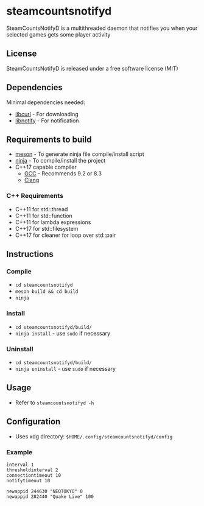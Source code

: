 # steamcountsnotifyd
SteamCountsNotifyD is a multithreaded daemon that notifies you when your selected games gets some player activity

## License
SteamCountsNotifyD is released under a free software license (MIT)

## Dependencies
Minimal dependencies needed:
* [libcurl](https://curl.haxx.se/libcurl/) - For downloading
* [libnotify](https://developer.gnome.org/libnotify/) - For notification

## Requirements to build
* [meson](https://mesonbuild.com/) - To generate ninja file compile/install script
* [ninja](https://ninja-build.org/) - To compile/install the project
* C++17 capable compiler
  * [GCC](https://gcc.gnu.org/) - Recommends 9.2 or 8.3
  * [Clang](https://clang.llvm.org/)
### C++ Requirements
* C++11 for std::thread
* C++11 for std::function
* C++11 for lambda expressions
* C++17 for std::filesystem
* C++17 for cleaner for loop over std::pair

## Instructions
### Compile
* `cd steamcountsnotifyd`
* `meson build && cd build`
* `ninja`
### Install
* `cd steamcountsnotifyd/build/`
* `ninja install` - use `sudo` if necessary
### Uninstall
* `cd steamcountsnotifyd/build/`
* `ninja uninstall` - use `sudo` if necessary

## Usage
* Refer to `steamcountsnotifyd -h`

## Configuration
* Uses xdg directory: `$HOME/.config/steamcountsnotifyd/config`
### Example
```
interval 1
thresholdinterval 2
connectiontimeout 10
notifytimeout 10

newappid 244630 "NEOTOKYO" 0
newappid 282440 "Quake Live" 100
```

